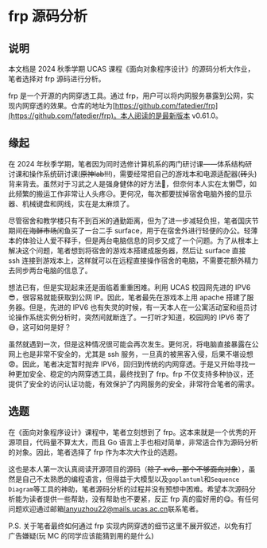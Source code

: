 # **frp 源码分析**

## **说明**

本文档是 2024 秋季学期 UCAS 课程《面向对象程序设计》的源码分析大作业，笔者选择对 frp 源码进行分析。

frp 是一个开源的内网穿透工具。通过 frp，用户可以将内网服务暴露到公网，实现内网穿透的效果。仓库的地址为[https://github.com/fatedier/frp](https://github.com/fatedier/frp)。本人阅读的是最新版本 v0.61.0。

## **缘起**

在 2024 年秋季学期，笔者因为同时选修计算机系的两门研讨课——体系结构研讨课和操作系统研讨课(~~原神lab!!!~~)，需要经常把自己的游戏本和电源适配器(~~砖头~~)背来背去。虽然对于习武之人是强身健体的好方法:triumph:，但奈何本人实在太懒:innocent:，如此频繁的搬运工作非常让人头疼:disappointed_relieved:。更何况，每次都要拔掉宿舍电脑外接的显示器、机械键盘和网线，实在是太麻烦了。

尽管宿舍和教学楼只有不到百米的通勤距离，但为了进一步减轻负担，笔者国庆节期间在~~海鲜市场~~闲鱼买了一台二手 surface，用于在宿舍外进行轻便的办公。轻薄本的体验让人爱不释手，但是两台电脑信息的同步又成了一个问题。为了从根本上解决这个问题，笔者想到将宿舍的游戏本搭建成服务器，然后让 surface 直接 ssh 连接到游戏本上，这样就可以在远程直接操作宿舍的电脑，不需要花额外精力去同步两台电脑的信息了。

想法已有，但是实现起来还是面临着重重困难。利用 UCAS 校园网先进的 IPV6 :sunglasses:，很容易就能获取到公网 IP。因此，笔者最先在游戏本上用 apache 搭建了服务器。但是，先进的 IPV6 也有失灵的时候，有一天本人在一公寓活动室和组员讨论操作系统实例分析时，突然间就断连了。一打听才知道，校园网的 IPV6 寄了:sweat_smile:，这可如何是好？

虽然就遇到一次，但是这种情况很可能会再次发生。更何况，将电脑直接暴露在公网上也是非常不安全的，尤其是 ssh 服务，一旦真的被黑客入侵，后果不堪设想:fearful:。因此，笔者决定暂时抛弃 IPV6，回归到传统的内网穿透。于是又开始寻找一种更加安全、稳定的内网穿透工具，最终找到了 frp。frp 不仅支持多种协议，还提供了安全的访问认证功能，有效保护了内网服务的安全，非常符合笔者的需求。

## **选题**

在《面向对象程序设计》课程中，笔者立刻想到了 frp。这本来就是一个优秀的开源项目，代码量不算太大，而且 Go 语言上手也相对简单，非常适合作为源码分析的对象。因此，笔者选择了 frp 作为本次大作业的选题。

这也是本人第一次认真阅读开源项目的源码（~~除了 xv6，那个不够面向对象~~），虽然是自己不太熟悉的编程语言，但得益于大模型以及`goplantuml`和`Sequence Diagram`等工具的神助，笔者源码分析的过程并没有预想中困难。希望本次源码分析能为读者提供一些帮助，没有帮助也不要紧，反正 frp 真的蛮好用的:yum:。有任何问题欢迎通过邮箱[lanyuzhou22@mails.ucas.ac.cn](mailto:lanyuzhou22@mails.ucas.ac.cn)联系笔者。

P.S. 关于笔者最终如何通过 frp 实现内网穿透的细节这里不展开叙述，以免有打广告嫌疑(玩 MC 的同学应该能猜到用的是什么)
